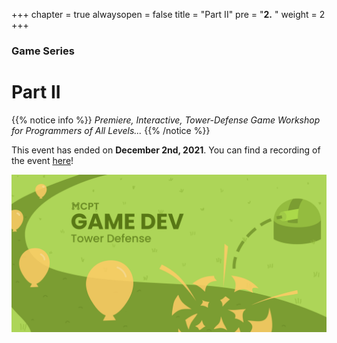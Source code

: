 +++
chapter = true
alwaysopen = false
title = "Part II"
pre = "<b>2.</b> "
weight = 2
+++

### Game Series
# Part II

{{% notice info %}}
*Premiere, Interactive, Tower-Defense Game Workshop for Programmers of All Levels...*
{{% /notice %}}

This event has ended on **December 2nd, 2021**. You can find a recording of the event [here](https://drive.google.com/file/d/1C9wzLWdNlG0V5IsntVqDMpOEYlIWJmd_/view)!

![Banner](/img/Game_Dev_Banner.png)